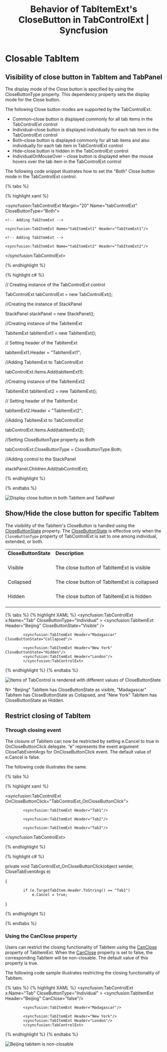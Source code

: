 ﻿---
layout: post
title: Behavior of TabItemExt's CloseButton in TabControlExt | Syncfusion
description: Explains about the behavior of TabItem's CloseButton in TabControlExt for WPF
platform: wpf
control: TabControlExt
documentation: ug
---

# Closable TabItem

## Visibility of close button in TabItem and TabPanel

The display mode of the Close button is specified by using the CloseButtonType property. This dependency property sets the display mode for the Close button.

The following Close button modes are supported by the TabControlExt.

* Common–close button is displayed commonly for all tab items in the TabControlExt control
* Individual–close button is displayed individually for each tab item in the TabControlExt control
* Both–close button is displayed commonly for all tab items and also individually for each tab item in TabControlExt control
* Hide–close button is hidden in the TabControlExt control
* IndividualOnMouseOver – close button is displayed when the mouse hovers over the tab item in the TabControlExt control



The following code snippet illustrates how to set the "Both" Close button mode in the TabControlExt control.

{% tabs %}

{% highlight xaml %}

<!-- Adding TabcontrolExt with CloseButtonType is Both -->

<syncfusion:TabControlExt Margin="20" Name="tabControlExt" CloseButtonType="Both">

    <!-- Adding TabItemExt -->

    <syncfusion:TabItemExt Name="tabItemExt1" Header="TabItemExt1"/>

    <!-- Adding TabItemExt -->

    <syncfusion:TabItemExt Name="tabItemExt2" Header="TabItemExt2"/>

</syncfusion:TabControlExt>

{% endhighlight %}

{% highlight c# %}

// Creating instance of the TabControlExt control

TabControlExt tabControlExt = new TabControlExt();

//Creating the instance of StackPanel

StackPanel stackPanel = new StackPanel();

//Creating instance of the TabItemExt 

TabItemExt tabItemExt1 = new TabItemExt();

// Setting header of the TabItemExt

tabItemExt1.Header = "TabItemExt1";

//Adding TabItemExt to TabControlExt

tabControlExt.Items.Add(tabItemExt1);

//Creating instance of the TabItemExt2 

TabItemExt tabItemExt2 = new TabItemExt();

// Setting header of the TabItemExt

tabItemExt2.Header = "TabItemExt2";

//Adding TabItemExt to TabControlExt

tabControlExt.Items.Add(tabItemExt2);           

//Setting CloseButtonType property as Both

tabControlExt.CloseButtonType = CloseButtonType.Both;

//Adding control to the StackPanel

stackPanel.Children.Add(tabControlExt); 

{% endhighlight %}


{% endtabs %}


![Display close button in both TabItem and TabPanel](Closable-tabs-images/Closable-tabs-images3.jpeg)


## Show/Hide the close button for specific TabItem

The visibility of the TabItem's CloseButton is handled using the [CloseButtonState](https://help.syncfusion.com/cr/wpf/Syncfusion.Tools.Wpf~Syncfusion.Windows.Tools.Controls.TabItemExt~CloseButtonState.html) property. The [CloseButtonState](https://help.syncfusion.com/cr/wpf/Syncfusion.Tools.Wpf~Syncfusion.Windows.Tools.Controls.TabItemExt~CloseButtonState.html) is effective only when the `CloseButtonType` property of TabControlExt is set to one among individual, extended, or both.

<table>
<tr>
<td>
<b> CloseButtonState </b> <br/><br/></td><td>
<b> Description </b> <br/><br/></td></tr>
<tr>
<td>
Visible<br/><br/></td><td>
The close button of TabItemExt is visible<br/><br/></td></tr>
<tr>
<td>
Collapsed<br/><br/></td><td>
The close button of TabItemExt is collapsed<br/><br/></td></tr>
<tr>
<td>
Hidden<br/><br/></td><td>
The close button of TabItemExt is hidden<br/><br/></td></tr>
</table>

{% tabs %}
{% highlight XAML %}
<syncfusion:TabControlExt x:Name="Tab" CloseButtonType="Individual"
                                      >
                <syncfusion:TabItemExt Header="Beijing" CloseButtonState="Visible" />
            
            <syncfusion:TabItemExt Header="Madagascar" CloseButtonState="Collapsed"/>
            
            <syncfusion:TabItemExt Header="New York" CloseButtonState="Hidden"/>
            <syncfusion:TabItemExt Header="London"/>
            </syncfusion:TabControlExt>
{% endhighlight %}
{% endtabs %}

![Items of TabControl is rendered with different values of CloseButtonState](Closable-tabs-images/Closable-tabs-images2.png)


N> "Beijing" TabItem has CloseButtonState as visible, "Madagascar" TabItem has CloseButtonState as Collapsed, and "New York" TabItem has CloseButtonState as Hidden.


## Restrict closing of TabItem 

### Through closing event

The closure of TabItem can now be restricted by setting e.Cancel to true in OnCloseButtonClick delegate. “e” represents the event argument CloseTabEventArgs for OnCloseButtonClick event. The default value of e.Cancel is false.

The following code illustrates the same.

{% tabs %}

{% highlight xaml %}

  <syncfusion:TabControlExt OnCloseButtonClick="TabControlExt_OnCloseButtonClick">

            <syncfusion:TabItemExt Header="Tab1"/>
            
            <syncfusion:TabItemExt Header="Tab2"/>
            
            <syncfusion:TabItemExt Header="Tab3"/>
            
</syncfusion:TabControlExt>

{% endhighlight %}

{% highlight c# %}

 private void TabControlExt_OnCloseButtonClick(object sender, CloseTabEventArgs e)
 
 {

            if (e.TargetTabItem.Header.ToString() == "Tab1")
                e.Cancel = true;
 }

{% endhighlight %}

{% endtabs %}

### Using the CanClose property

Users can restrict the closing functionality of TabItem using the [CanClose](https://help.syncfusion.com/cr/cref_files/wpf/Syncfusion.Tools.Wpf~Syncfusion.Windows.Tools.Controls.TabItemExt~CanClose.html) property of TabItemExt. When the [CanClose](https://help.syncfusion.com/cr/cref_files/wpf/Syncfusion.Tools.Wpf~Syncfusion.Windows.Tools.Controls.TabItemExt~CanClose.html) property is set to false, the corresponding TabItem will be non-closable. The default value of this property is true. 

The following code sample illustrates restricting the closing functionality of TabItem.

{% tabs %}
{% highlight XAML %}
<syncfusion:TabControlExt x:Name="Tab" CloseButtonType="Individual"
                                      >
                <syncfusion:TabItemExt Header="Beijing" CanClose="false"/>
            
            <syncfusion:TabItemExt Header="Madagascar"/>
            
            <syncfusion:TabItemExt Header="New York"/>
            <syncfusion:TabItemExt Header="London"/>
            </syncfusion:TabControlExt>
{% endhighlight %}
{% endtabs %}

![Beijing tabitem is non-closable](Closable-tabs-images/Closable-tabs-images1.png)

